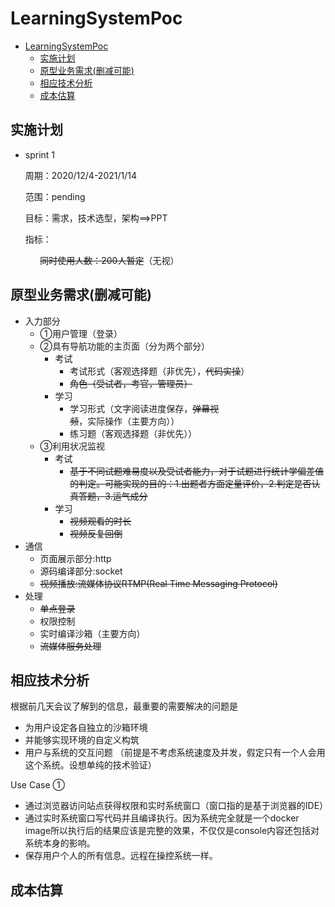 # LearningSystemPoc
- [LearningSystemPoc](#learningsystempoc)
  - [实施计划](#实施计划)
  - [原型业务需求(删减可能)](#原型业务需求删减可能)
  - [相应技术分析](#相应技术分析)
  - [成本估算](#成本估算)
## 实施计划
- sprint 1

    周期：2020/12/4-2021/1/14

    范围：pending

    目标：需求，技术选型，架构==>PPT
    
    指标：
    
&nbsp;&nbsp;&nbsp;&nbsp;&nbsp;&nbsp;&nbsp;&nbsp;&nbsp;&nbsp;&nbsp;&nbsp;~~同时使用人数：200人暂定~~（无视）

## 原型业务需求(删减可能)
- 入力部分
    - ①用户管理（登录）
    - ②具有导航功能的主页面（分为两个部分）
      - 考试
        - 考试形式（客观选择题（非优先），~~代码实操~~）
        - ~~角色（受试者，考官，管理员）~~
      - 学习
        - 学习形式（文字阅读进度保存，~~弹幕视频~~，实际操作（主要方向））
        - 练习题（客观选择题（非优先））
    - ③利用状况监视
      - 考试
        - ~~基于不同试题难易度以及受试者能力，对于试题进行统计学偏差值的判定。可能实现的目的：1.出题者方面定量评价，2.判定是否认真答题，3.运气成分~~
      - 学习
        - ~~视频观看的时长~~
        - ~~视频反复回倒~~
- 通信
  - 页面展示部分:http
  - 源码编译部分:socket
  - ~~视频播放:流媒体协议RTMP(Real Time Messaging Protocol)~~
- 处理
  - ~~单点登录~~
  - 权限控制
  - 实时编译沙箱（主要方向）
  - ~~流媒体服务处理~~

## 相应技术分析
根据前几天会议了解到的信息，最重要的需要解决的问题是
  - 为用户设定各自独立的沙箱环境
  - 并能够实现环境的自定义构筑
  - 用户与系统的交互问题
（前提是不考虑系统速度及并发，假定只有一个人会用这个系统。设想单纯的技术验证）


Use Case ①
  - 通过浏览器访问站点获得权限和实时系统窗口（窗口指的是基于浏览器的IDE）
  - 通过实时系统窗口写代码并且编译执行。因为系统完全就是一个docker image所以执行后的结果应该是完整的效果，不仅仅是console内容还包括对系统本身的影响。
  - 保存用户个人的所有信息。远程在操控系统一样。
  
## 成本估算